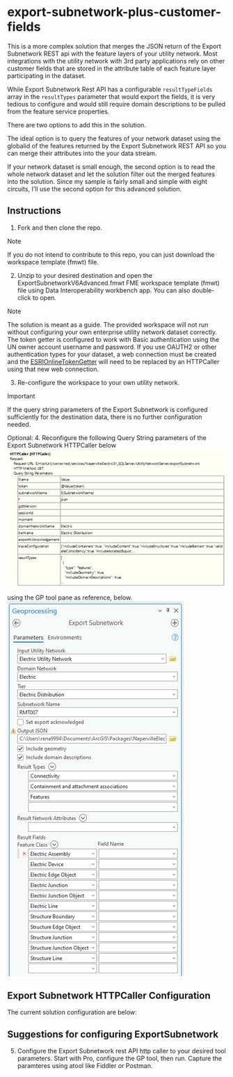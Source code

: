 # export-subnetwork-plus-customer-fields
 
This is a more complex solution that merges the JSON return of the Export Subnetwork REST api with the feature layers of your utility network. Most integrations with the utility network with 3rd party applications rely on other customer fields that are stored in the attribute table of each feature layer participating in the dataset.

While Export Subnetwork Rest API has a configurable ```resultTypeFields``` array in the ```resultTypes``` parameter that would export the fields, it is very tedious to configure and would still require domain descriptions to be pulled from the feature service properties. 

There are two options to add this in the solution. 

The ideal option is to query the features of your network dataset using the globalid of the features returned by the Export Subnetwork REST API so you can merge their attributes into the your data stream. 

If your network dataset is small enough,  the second option is to read the whole network dataset and let the solution filter out the merged features into the solution. Since my sample is fairly small and simple with eight circuits, I'll use the second option for this advanced solution.

## Instructions
1. Fork and then clone the repo. 
> [!NOTE]
> If you do not intend to contribute to this repo, you can just download the workspace template (fmwt) file.
2. Unzip to your desired destination and open the ExportSubnetworkV6Advanced.fmwt FME workspace template (fmwt) file using Data Interoperability workbench app. You can also double-click to open.

> [!NOTE]
> The solution is meant as a guide. The provided workspace will not run without configuring your own enterprise utility network dataset correctly. The token getter is configured to work with Basic authentication using the UN owner account username and password. If you use OAUTH2 or other authentication types for your dataset, a web connection must be created and the [ESRIOnlineTokenGetter](https://hub.safe.com/publishers/bruceharold/transformers/esrionlinetokengetter) will need to be replaced by an HTTPCaller using that new web connection. 
3. Re-configure the workspace to your own utility network. 
> [!IMPORTANT]
> If the query string parameters of the Export Subnetwork is configured sufficiently for the destination data, there is no further configuration needed.<br/>

Optional:
4. Reconfigure the following Query String parameters of the Export Subnetwork HTTPCaller below <br/>
![Query String Parameters of Export Subnetwork][HTTPCaller query string] <br/>

using the GP tool pane as reference, below.<br/>
![Export Subnetwork GP pane populated][ExportSub GP pane]<br/>



## Export Subnetwork HTTPCaller Configuration

The current solution configuration are below:

## Suggestions for configuring ExportSubnetwork
5. Configure the Export Subnetwork rest API http caller to your desired tool parameters. Start with Pro, configure the GP tool, then run. Capture the paramteres using atool like Fiddler or Postman.


[HTTPCaller query string]: /image.png
[ExportSub GP pane]: /image-1.png
